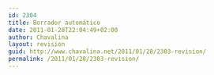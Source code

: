 ```yaml
---
id: 2304
title: Borrador automático
date: 2011-01-28T22:04:49+02:00
author: Chavalina
layout: revision
guid: http://www.chavalina.net/2011/01/28/2303-revision/
permalink: /2011/01/28/2303-revision/
---
```

